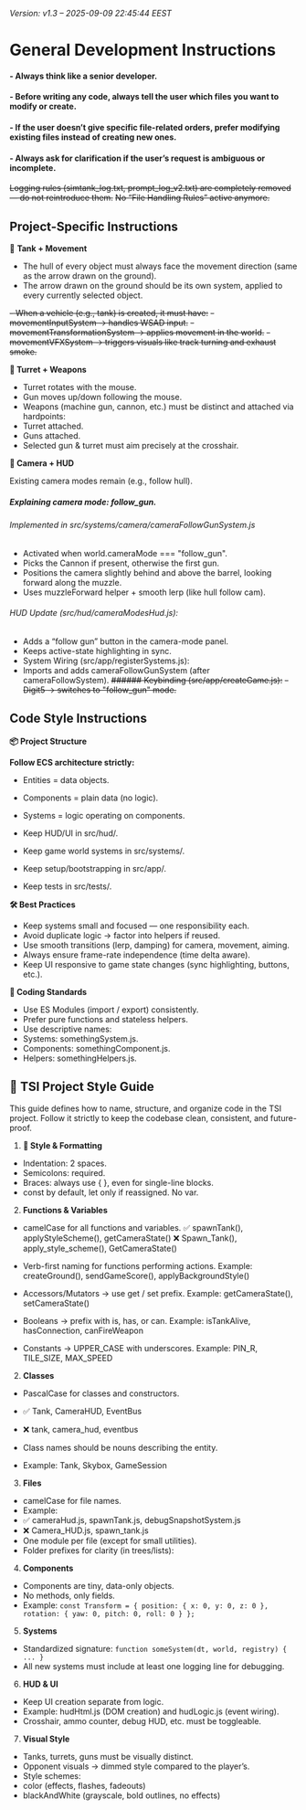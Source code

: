 _Version: v1.3 – 2025-09-09 22:45:44 EEST_





# General Development Instructions
#### - Always think like a senior developer.
#### - Before writing any code, always tell the user which files you want to modify or create.
#### - If the user doesn’t give specific file-related orders, prefer modifying existing files instead of creating new ones.
#### - Always ask for clarification if the user’s request is ambiguous or incomplete.

~~Logging rules (simtank_log.txt, prompt_log_v2.txt) are completely removed — do not reintroduce them.~~
~~No “File Handling Rules” active anymore.~~

## Project-Specific Instructions
🚜 **Tank + Movement**

- The hull of every object must always face the movement direction (same as the arrow drawn on the ground).
- The arrow drawn on the ground should be its own system, applied to every currently selected object.

~~- When a vehicle (e.g., tank) is created, it must have:~~
~~- movementInputSystem → handles WSAD input.~~
~~- movementTransformationSystem → applies movement in the world.~~
~~- movementVFXSystem → triggers visuals like track turning and exhaust smoke.~~

**🎯 Turret + Weapons**

- Turret rotates with the mouse.
- Gun moves up/down following the mouse.
- Weapons (machine gun, cannon, etc.) must be distinct and attached via hardpoints:
- Turret attached.
- Guns attached.
- Selected gun & turret must aim precisely at the crosshair.

**🎥 Camera + HUD**

Existing camera modes remain (e.g., follow hull).
#####   Explaining camera mode: follow_gun.
###### Implemented in src/systems/camera/cameraFollowGunSystem.js
- Activated when world.cameraMode === "follow_gun".
- Picks the Cannon if present, otherwise the first gun.
- Positions the camera slightly behind and above the barrel, looking forward along the muzzle.
- Uses muzzleForward helper + smooth lerp (like hull follow cam).
###### HUD Update (src/hud/cameraModesHud.js):
- Adds a “follow gun” button in the camera-mode panel.
- Keeps active-state highlighting in sync.
- System Wiring (src/app/registerSystems.js):
- Imports and adds cameraFollowGunSystem (after cameraFollowSystem).
~~###### Keybinding (src/app/createGame.js):~~
~~- Digit5 → switches to "follow_gun" mode.~~

## Code Style Instructions
**📦 Project Structure**

**Follow ECS architecture strictly:**
- Entities = data objects.
- Components = plain data (no logic).
- Systems = logic operating on components.


- Keep HUD/UI in src/hud/.
- Keep game world systems in src/systems/.
- Keep setup/bootstrapping in src/app/.
- Keep tests in src/tests/.

**🛠️ Best Practices**

- Keep systems small and focused — one responsibility each.
- Avoid duplicate logic → factor into helpers if reused.
- Use smooth transitions (lerp, damping) for camera, movement, aiming.
- Always ensure frame-rate independence (time delta aware).
- Keep UI responsive to game state changes (sync highlighting, buttons, etc.).

**📝 Coding Standards**

- Use ES Modules (import / export) consistently.
- Prefer pure functions and stateless helpers.
- Use descriptive names:
- Systems: somethingSystem.js.
- Components: somethingComponent.js.
- Helpers: somethingHelpers.js.


## 🚀 TSI Project Style Guide

This guide defines how to name, structure, and organize code in the TSI project. Follow it strictly to keep the codebase clean, consistent, and future-proof.

1. **🎨 Style & Formatting**

- Indentation: 2 spaces.
- Semicolons: required.
- Braces: always use { }, even for single-line blocks.
- const by default, let only if reassigned. No var.

2. **Functions & Variables**

- camelCase for all functions and variables.
✅ spawnTank(), applyStyleScheme(), getCameraState()
❌ Spawn_Tank(), apply_style_scheme(), GetCameraState()

- Verb-first naming for functions performing actions.
Example: createGround(), sendGameScore(), applyBackgroundStyle()

- Accessors/Mutators → use get / set prefix.
Example: getCameraState(), setCameraState()

- Booleans → prefix with is, has, or can.
Example: isTankAlive, hasConnection, canFireWeapon

- Constants → UPPER_CASE with underscores.
Example: PIN_R, TILE_SIZE, MAX_SPEED

2. **Classes**

- PascalCase for classes and constructors.
- ✅ Tank, CameraHUD, EventBus
- ❌ tank, camera_hud, eventbus

- Class names should be nouns describing the entity.
- Example: Tank, Skybox, GameSession

3. **Files**

- camelCase for file names.
- Example:
- ✅ cameraHud.js, spawnTank.js, debugSnapshotSystem.js
- ❌ Camera_HUD.js, spawn_tank.js
- One module per file (except for small utilities).
- Folder prefixes for clarity (in trees/lists):


4. **Components**

- Components are tiny, data-only objects.
- No methods, only fields.
- Example:
`const Transform = {
  position: { x: 0, y: 0, z: 0 },
  rotation: { yaw: 0, pitch: 0, roll: 0 }
};`

5. **Systems**

- Standardized signature: 
`function someSystem(dt, world, registry) { ... }`
- All new systems must include at least one logging line for debugging.

6. **HUD & UI**
- Keep UI creation separate from logic.
- Example: hudHtml.js (DOM creation) and hudLogic.js (event wiring).
- Crosshair, ammo counter, debug HUD, etc. must be toggleable.

7. **Visual Style**

- Tanks, turrets, guns must be visually distinct.
- Opponent visuals → dimmed style compared to the player’s.
- Style schemes:
- color (effects, flashes, fadeouts)
- blackAndWhite (grayscale, bold outlines, no effects)